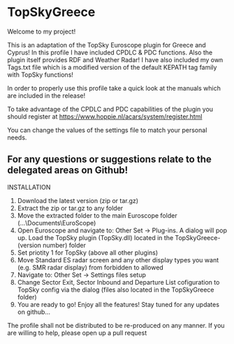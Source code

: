 # TopSkyGreece

Welcome to my project!

This is an adaptation of the TopSky Euroscope plugin for Greece and Cyprus!
In this profile I have included CPDLC & PDC functions.
Also the plugin itself provides RDF and Weather Radar!
I have also included my own Tags.txt file which is a modified version of the default KEPATH tag family with TopSky functions!

In order to properly use this profile take a quick look at the manuals which are included in the release!

To take advantage of the CPDLC and PDC capabilities of the plugin you should register at https://www.hoppie.nl/acars/system/register.html

You can change the values of the settings file to match your personal needs.

For any questions or suggestions relate to the delegated areas on Github!
----------------------------------------------------------------------------------------------------------------------------------
INSTALLATION

1) Download the latest version (zip or tar.gz)
2) Extract the zip or tar.gz to any folder
3) Move the extracted folder to the main Euroscope folder (...\Documents\EuroScope)
3) Open Euroscope and navigate to: Other Set -> Plug-ins. A dialog will pop up. Load the TopSky plugin (TopSky.dll) located in the TopSkyGreece-(version number) folder
4) Set priotity 1 for TopSky (above all other plugins)
5) Move Standard ES radar screen and any other display types you want (e.g. SMR radar display) from forbidden to allowed
5) Navigate to: Other Set -> Settings files setup
6) Change Sector Exit, Sector Inbound and Departure List cofiguration to TopSky config via the dialog (files also located in the TopSkyGreece folder)
7) You are ready to go! Enjoy all the features! Stay tuned for any updates on github... 

The profile shall not be distributed to be re-produced on any manner.
If you are willing to help, please open up a pull request
